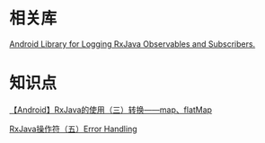 # 相关库

[Android Library for Logging RxJava Observables and Subscribers.](https://github.com/android10/frodo)

# 知识点

[【Android】RxJava的使用（三）转换——map、flatMap](https://www.jianshu.com/p/52cd2d514528)

[RxJava操作符（五）Error Handling](https://mushuichuan.com/2015/12/11/rxjava-operator-5/)